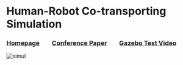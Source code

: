# Human-Robot Co-transporting Simulation
### [Homepage](https://orcid.org/0000-0002-3604-4895) &ensp;&ensp;&ensp; [Conference Paper](https://doi.org/10.1007/978-3-031-13822-5_32) &ensp;&ensp;&ensp; [Gazebo Test Video](https://youtu.be/uHWoCwFvxF8)

![simul](https://user-images.githubusercontent.com/60951105/183253128-64c5506f-b60f-4fcd-ae5c-c6b7798e26d7.png)


